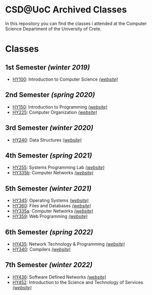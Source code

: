 # CSD@UoC Archived Classes
In this repository you can find the classes i attended at the Computer Science Department of the University of Crete.

# Classes

## 1st Semester *(winter 2019)*
- [HY100](/HY100/): Introduction to Computer Science *[(website)](https://csd.uoc.gr/~hy100/)*

## 2nd Semester *(spring 2020)*
- [HY150](/HY150/): Introduction to Programming *[(website)](https://csd.uoc.gr/~hy150a/)*
- [HY225](HY225): Computer Organization *[(website)](https://csd.uoc.gr/~hy225/)*

## 3rd Semester *(winter 2020)*

- [HY240](/HY240/): Data Structures *[(website)](https://csd.uoc.gr/~hy240/)*

## 4th Semester *(spring 2021)*

- [HY255](/HY255/): Systems Programming Lab *[(website)](https://csd.uoc.gr/~hy255/)*
- [HY335b](/HY335b/): Computer Networks *[(website)](https://csd.uoc.gr/~hy335b/)*

## 5th Semester *(winter 2021)*

- [HY345](/HY345/): Operating Systems *[(website)](https://csd.uoc.gr/~hy345/)*
- [HY360](/HY360/): Files and Databases *[(website)](https://csd.uoc.gr/~hy360/)*
- [HY335a](/HY335a/): Computer Networks *[(website)](https://csd.uoc.gr/~hy335a/)*
- [HY359](/HY359/): Web Programming *[(website)](https://csd.uoc.gr/~hy359/)*

## 6th Semester *(spring 2022)*
- [HY435](/HY435/): Network Technology & Programming *[(website)](https://csd.uoc.gr/~hy435/)*
- [HY340](/HY340/): Compilers *[(website)](https://csd.uoc.gr/~hy340/)*

## 7th Semester *(winter 2022)*

- [HY436](/HY436/): Software Defined Networks *[(website)](https://csd.uoc.gr/~hy436/)*
- [HY452](/HY425/): Introduction to the Science and Technology of Services *[(website)](https://csd.uoc.gr/~hy452/)*